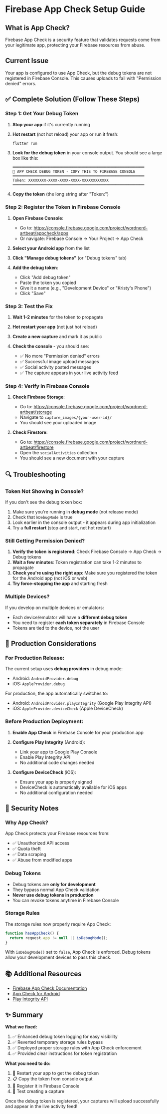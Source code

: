 # Firebase App Check Setup Guide

## What is App Check?

Firebase App Check is a security feature that validates requests come from your legitimate app, protecting your Firebase resources from abuse.

## Current Issue

Your app is configured to use App Check, but the debug tokens are not registered in Firebase Console. This causes uploads to fail with "Permission denied" errors.

## ✅ Complete Solution (Follow These Steps)

### Step 1: Get Your Debug Token

1. **Stop your app** if it's currently running
2. **Hot restart** (not hot reload) your app or run it fresh:

   ```bash
   flutter run
   ```

3. **Look for the debug token** in your console output. You should see a large box like this:

   ```
   ═══════════════════════════════════════════════════════════
   🔐 APP CHECK DEBUG TOKEN - COPY THIS TO FIREBASE CONSOLE
   ═══════════════════════════════════════════════════════════
   Token: XXXXXXXX-XXXX-XXXX-XXXX-XXXXXXXXXXXX
   ═══════════════════════════════════════════════════════════
   ```

4. **Copy the token** (the long string after "Token:")

### Step 2: Register the Token in Firebase Console

1. **Open Firebase Console**:

   - Go to: https://console.firebase.google.com/project/wordnerd-artbeat/appcheck/apps
   - Or navigate: Firebase Console → Your Project → App Check

2. **Select your Android app** from the list

3. **Click "Manage debug tokens"** (or "Debug tokens" tab)

4. **Add the debug token**:
   - Click "Add debug token"
   - Paste the token you copied
   - Give it a name (e.g., "Development Device" or "Kristy's Phone")
   - Click "Save"

### Step 3: Test the Fix

1. **Wait 1-2 minutes** for the token to propagate

2. **Hot restart your app** (not just hot reload)

3. **Create a new capture** and mark it as public

4. **Check the console** - you should see:
   - ✅ No more "Permission denied" errors
   - ✅ Successful image upload messages
   - ✅ Social activity posted messages
   - ✅ The capture appears in your live activity feed

### Step 4: Verify in Firebase Console

1. **Check Firebase Storage**:

   - Go to: https://console.firebase.google.com/project/wordnerd-artbeat/storage
   - Navigate to `capture_images/{your-user-id}/`
   - You should see your uploaded image

2. **Check Firestore**:
   - Go to: https://console.firebase.google.com/project/wordnerd-artbeat/firestore
   - Open the `socialActivities` collection
   - You should see a new document with your capture

## 🔍 Troubleshooting

### Token Not Showing in Console?

If you don't see the debug token box:

1. Make sure you're running in **debug mode** (not release mode)
2. Check that `kDebugMode` is true
3. Look earlier in the console output - it appears during app initialization
4. Try a **full restart** (stop and start, not hot restart)

### Still Getting Permission Denied?

1. **Verify the token is registered**: Check Firebase Console → App Check → Debug tokens
2. **Wait a few minutes**: Token registration can take 1-2 minutes to propagate
3. **Check you're using the right app**: Make sure you registered the token for the Android app (not iOS or web)
4. **Try force-stopping the app** and starting fresh

### Multiple Devices?

If you develop on multiple devices or emulators:

- Each device/emulator will have a **different debug token**
- You need to register **each token separately** in Firebase Console
- Tokens are tied to the device, not the user

## 📱 Production Considerations

### For Production Release:

The current setup uses **debug providers** in debug mode:

- Android: `AndroidProvider.debug`
- iOS: `AppleProvider.debug`

For production, the app automatically switches to:

- Android: `AndroidProvider.playIntegrity` (Google Play Integrity API)
- iOS: `AppleProvider.deviceCheck` (Apple DeviceCheck)

### Before Production Deployment:

1. **Enable App Check** in Firebase Console for your production app
2. **Configure Play Integrity** (Android):

   - Link your app to Google Play Console
   - Enable Play Integrity API
   - No additional code changes needed

3. **Configure DeviceCheck** (iOS):
   - Ensure your app is properly signed
   - DeviceCheck is automatically available for iOS apps
   - No additional configuration needed

## 🔐 Security Notes

### Why App Check?

App Check protects your Firebase resources from:

- ✅ Unauthorized API access
- ✅ Quota theft
- ✅ Data scraping
- ✅ Abuse from modified apps

### Debug Tokens

- Debug tokens are **only for development**
- They bypass normal App Check validation
- **Never use debug tokens in production**
- You can revoke tokens anytime in Firebase Console

### Storage Rules

The storage rules now properly require App Check:

```javascript
function hasAppCheck() {
  return request.app != null || isDebugMode();
}
```

With `isDebugMode()` set to `false`, App Check is enforced. Debug tokens allow your development devices to pass this check.

## 📚 Additional Resources

- [Firebase App Check Documentation](https://firebase.google.com/docs/app-check)
- [App Check for Android](https://firebase.google.com/docs/app-check/android/debug-provider)
- [Play Integrity API](https://firebase.google.com/docs/app-check/android/play-integrity-provider)

## ✨ Summary

**What we fixed:**

1. ✅ Enhanced debug token logging for easy visibility
2. ✅ Reverted temporary storage rules bypass
3. ✅ Deployed proper storage rules with App Check enforcement
4. ✅ Provided clear instructions for token registration

**What you need to do:**

1. 🔄 Restart your app to get the debug token
2. 📋 Copy the token from console output
3. 🔐 Register it in Firebase Console
4. 🎉 Test creating a capture

Once the debug token is registered, your captures will upload successfully and appear in the live activity feed!
